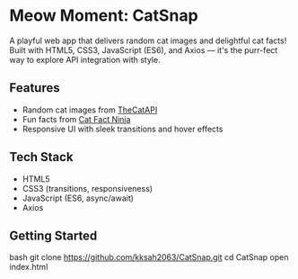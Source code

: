 # Meow Moment: CatSnap
A playful web app that delivers random cat images and delightful cat facts! Built with HTML5, CSS3, JavaScript (ES6), and Axios — it's the purr-fect way to explore API integration with style.

## Features
-  Random cat images from [TheCatAPI](https://thecatapi.com)
-  Fun facts from [Cat Fact Ninja](https://catfact.ninja/)
-  Responsive UI with sleek transitions and hover effects

## Tech Stack
- HTML5
- CSS3 (transitions, responsiveness)
- JavaScript (ES6, async/await)
- Axios

## Getting Started
bash
git clone https://github.com/kksah2063/CatSnap.git
cd CatSnap
open index.html
